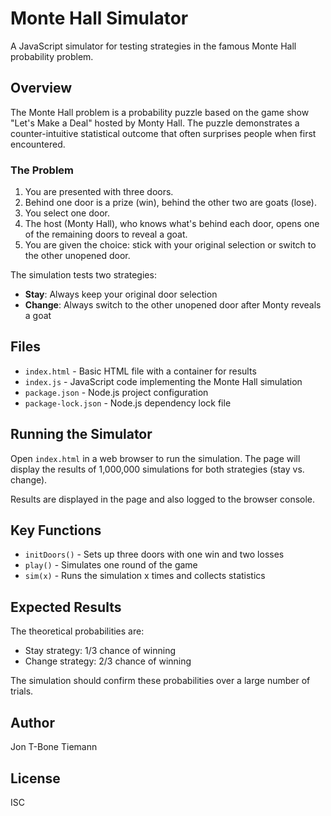 # Monte Hall Simulator

A JavaScript simulator for testing strategies in the famous Monte Hall probability problem.

## Overview

The Monte Hall problem is a probability puzzle based on the game show "Let's Make a Deal" hosted by Monty Hall. The puzzle demonstrates a counter-intuitive statistical outcome that often surprises people when first encountered.

### The Problem

1. You are presented with three doors.
2. Behind one door is a prize (win), behind the other two are goats (lose).
3. You select one door.
4. The host (Monty Hall), who knows what's behind each door, opens one of the remaining doors to reveal a goat.
5. You are given the choice: stick with your original selection or switch to the other unopened door.

The simulation tests two strategies:
- **Stay**: Always keep your original door selection
- **Change**: Always switch to the other unopened door after Monty reveals a goat

## Files

- `index.html` - Basic HTML file with a container for results
- `index.js` - JavaScript code implementing the Monte Hall simulation
- `package.json` - Node.js project configuration
- `package-lock.json` - Node.js dependency lock file

## Running the Simulator

Open `index.html` in a web browser to run the simulation. The page will display the results of 1,000,000 simulations for both strategies (stay vs. change).

Results are displayed in the page and also logged to the browser console.

## Key Functions

- `initDoors()` - Sets up three doors with one win and two losses
- `play()` - Simulates one round of the game
- `sim(x)` - Runs the simulation x times and collects statistics

## Expected Results

The theoretical probabilities are:
- Stay strategy: 1/3 chance of winning
- Change strategy: 2/3 chance of winning

The simulation should confirm these probabilities over a large number of trials.

## Author

Jon T-Bone Tiemann

## License

ISC